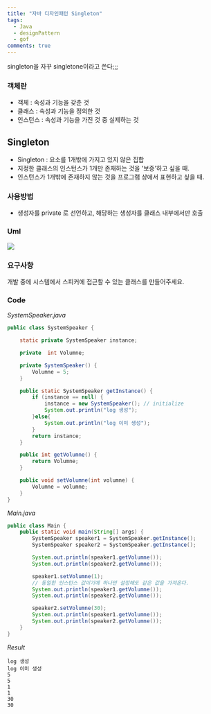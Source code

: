 ```yaml
---
title: "자바 디자인패턴 Singleton"
tags:
  - Java
  - designPattern
  - gof
comments: true
---
```


singleton을 자꾸 singletone이라고 쓴다;;; 

### 객체란

* 객체 :  속성과 기능을 갖춘 것
* 클래스 : 속성과 기능을 정의한 것
* 인스턴스 : 속성과 기능을 가진 것 중 실제하는 것

## Singleton

* Singleton : 요소를 1개밖에 가지고 있지 않은 집합
* 지정한 클래스의 인스턴스가 1개만 존재하는 것을 '보증'하고 싶을 때.
* 인스턴스가 1개밖에 존재하지 않는 것을 프로그램 상에서 표현하고 싶을 때.

### 사용방법

* 생성자를 private 로 선언하고, 해당하는 생성자를 클래스 내부에서만 호출

### Uml

![](https://upload.wikimedia.org/wikipedia/commons/d/dc/Singleton_pattern_uml.png)

### 요구사항

개발 중에 시스템에서 스피커에 접근할 수 있는 클래스를 만들어주세요.

### Code

*SystemSpeaker.java*

```java
public class SystemSpeaker {

    static private SystemSpeaker instance;

    private  int Volumne;

    private SystemSpeaker() {
        Volumne = 5; 
    }

    public static SystemSpeaker getInstance() {
        if (instance == null) {
            instance = new SystemSpeaker(); // initialize
            System.out.println("log 생성");
        }else{
            System.out.println("log 이미 생성");
        }
        return instance;
    }

    public int getVolumne() {
        return Volumne;
    }

    public void setVolumne(int volumne) {
        Volumne = volumne;
    }
}

```

*Main.java*

```java
public class Main {
    public static void main(String[] args) {
        SystemSpeaker speaker1 = SystemSpeaker.getInstance();
        SystemSpeaker speaker2 = SystemSpeaker.getInstance();

        System.out.println(speaker1.getVolumne());
        System.out.println(speaker2.getVolumne());

        speaker1.setVolumne(1);
        // 동일한 인스턴스 값이기에 하나만 설정해도 같은 값을 가져온다.
        System.out.println(speaker1.getVolumne());
        System.out.println(speaker2.getVolumne());

        speaker2.setVolumne(30);
        System.out.println(speaker1.getVolumne());
        System.out.println(speaker2.getVolumne());
    }
}
```

*Result*

```console
log 생성
log 이미 생성
5
5
1
1
30
30
```
